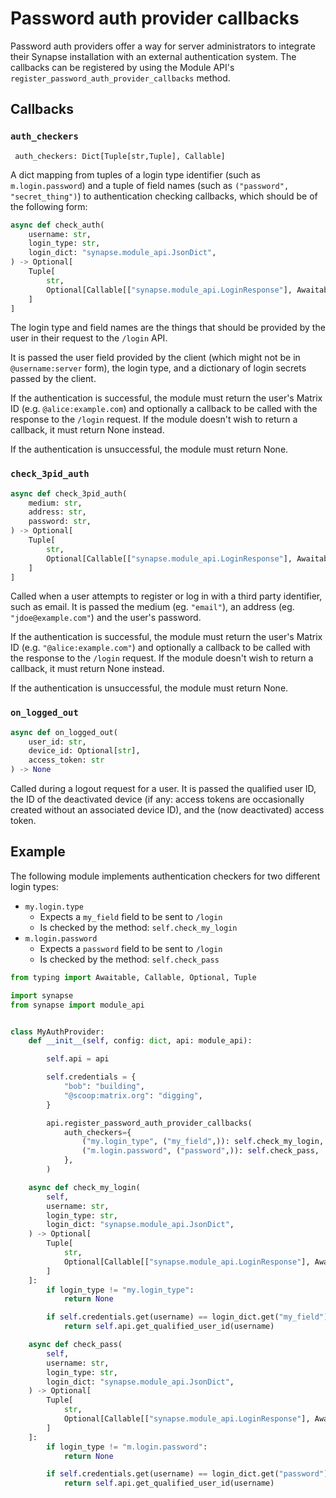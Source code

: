 # Password auth provider callbacks

Password auth providers offer a way for server administrators to integrate
their Synapse installation with an external authentication system. The callbacks can be
registered by using the Module API's `register_password_auth_provider_callbacks` method.

## Callbacks

### `auth_checkers`

```
 auth_checkers: Dict[Tuple[str,Tuple], Callable]
```

A dict mapping from tuples of a login type identifier (such as `m.login.password`) and a
tuple of field names (such as `("password", "secret_thing")`) to authentication checking
callbacks, which should be of the following form:

```python
async def check_auth(
    username: str,
    login_type: str,
    login_dict: "synapse.module_api.JsonDict",
) -> Optional[
    Tuple[
        str, 
        Optional[Callable[["synapse.module_api.LoginResponse"], Awaitable[None]]]
    ]
]
```

The login type and field names are the things that should be provided by the user in their
request to the `/login` API. 

It is passed the user field provided by the client (which might not be in `@username:server` form), 
the login type, and a dictionary of login secrets passed by the client.

If the authentication is successful, the module must return the user's Matrix ID (e.g. 
`@alice:example.com`) and optionally a callback to be called with the response to the `/login` request.
If the module doesn't wish to return a callback, it must return None instead.

If the authentication is unsuccessful, the module must return None.

### `check_3pid_auth`

```python
async def check_3pid_auth(
    medium: str, 
    address: str,
    password: str,
) -> Optional[
    Tuple[
        str, 
        Optional[Callable[["synapse.module_api.LoginResponse"], Awaitable[None]]]
    ]
]
```

Called when a user attempts to register or log in with a third party identifier,
such as email. It is passed the medium (eg. `"email"`), an address (eg. `"jdoe@example.com"`)
and the user's password.

If the authentication is successful, the module must return the user's Matrix ID (e.g. 
`"@alice:example.com"`) and optionally a callback to be called with the response to the `/login` request.
If the module doesn't wish to return a callback, it must return None instead.

If the authentication is unsuccessful, the module must return None.

### `on_logged_out`

```python
async def on_logged_out(
    user_id: str,
    device_id: Optional[str],
    access_token: str
) -> None
``` 
Called during a logout request for a user. It is passed the qualified user ID, the ID of the
deactivated device (if any: access tokens are occasionally created without an associated
device ID), and the (now deactivated) access token.

## Example

The following module implements authentication checkers for two different login types: 
-  `my.login.type` 
    - Expects a `my_field` field to be sent to `/login`
    - Is checked by the method: `self.check_my_login`
- `m.login.password`
    - Expects a `password` field to be sent to `/login`
    - Is checked by the method: `self.check_pass` 

```python
from typing import Awaitable, Callable, Optional, Tuple

import synapse
from synapse import module_api


class MyAuthProvider:
    def __init__(self, config: dict, api: module_api):

        self.api = api

        self.credentials = {
            "bob": "building",
            "@scoop:matrix.org": "digging",
        }

        api.register_password_auth_provider_callbacks(
            auth_checkers={
                ("my.login_type", ("my_field",)): self.check_my_login,
                ("m.login.password", ("password",)): self.check_pass,
            },
        )

    async def check_my_login(
        self,
        username: str,
        login_type: str,
        login_dict: "synapse.module_api.JsonDict",
    ) -> Optional[
        Tuple[
            str,
            Optional[Callable[["synapse.module_api.LoginResponse"], Awaitable[None]]],
        ]
    ]:
        if login_type != "my.login_type":
            return None

        if self.credentials.get(username) == login_dict.get("my_field"):
            return self.api.get_qualified_user_id(username)

    async def check_pass(
        self,
        username: str,
        login_type: str,
        login_dict: "synapse.module_api.JsonDict",
    ) -> Optional[
        Tuple[
            str,
            Optional[Callable[["synapse.module_api.LoginResponse"], Awaitable[None]]],
        ]
    ]:
        if login_type != "m.login.password":
            return None

        if self.credentials.get(username) == login_dict.get("password"):
            return self.api.get_qualified_user_id(username)
```
